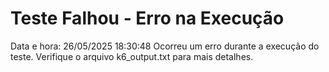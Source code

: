 # Teste Falhou - Erro na Execução
Data e hora: 26/05/2025 18:30:48
Ocorreu um erro durante a execução do teste. Verifique o arquivo k6_output.txt para mais detalhes.
